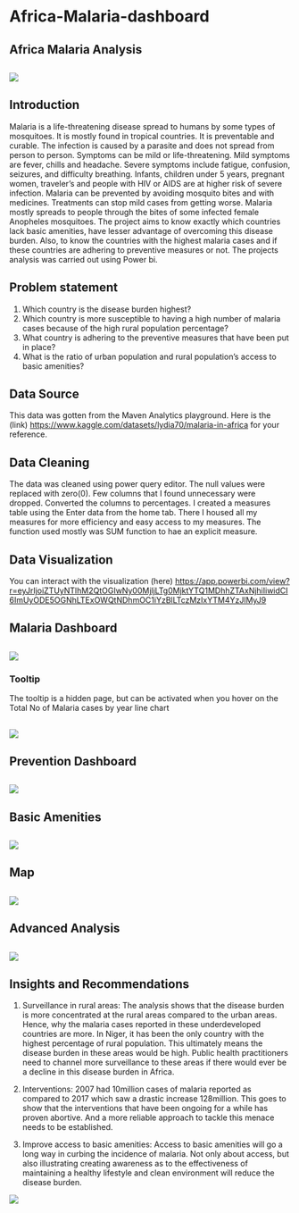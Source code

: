# Africa-Malaria-dashboard

## Africa Malaria Analysis

![](Mosquito_2007.jpg)
---

## Introduction

Malaria is a life-threatening disease spread to humans by some types of mosquitoes. It is mostly found in tropical countries. It is preventable and curable. The infection is caused by a parasite and does not spread from person to person. Symptoms can be mild or life-threatening. Mild symptoms are fever, chills and headache. Severe symptoms include fatigue, confusion, seizures, and difficulty breathing. Infants, children under 5 years, pregnant women, traveler’s and people with HIV or AIDS are at higher risk of severe infection.  Malaria can be prevented by avoiding mosquito bites and with medicines. Treatments can stop mild cases from getting worse. Malaria mostly spreads to people through the bites of some infected female Anopheles mosquitoes. 
The project aims to know exactly which countries lack basic amenities, have lesser advantage of overcoming this disease burden. Also, to know the countries with the highest malaria cases and if these countries are adhering to preventive measures or not. The projects analysis was carried out using Power bi.

## Problem statement
1.	Which country is the disease burden highest?
2.	Which country is more susceptible to having a high number of malaria cases because of the high rural population percentage?
3.	What country is adhering to the preventive measures that have been put in place?
4.	What is the ratio of urban population and rural population’s access to basic amenities?

## Data Source
This data was gotten from the Maven Analytics playground. Here is the (link) https://www.kaggle.com/datasets/lydia70/malaria-in-africa for your reference.

## Data Cleaning
The data was cleaned using power query editor. The null values were replaced with zero(0). Few columns that I found unnecessary were dropped. Converted the columns to percentages. I created a measures table using the Enter data from the home tab. There I housed all my measures for more efficiency and easy access to my measures. The function used mostly was SUM function to hae an explicit measure.

## Data Visualization
You can interact with the visualization (here) https://app.powerbi.com/view?r=eyJrIjoiZTUyNTlhM2QtOGIwNy00MjljLTg0MjktYTQ1MDhhZTAxNjhiIiwidCI6ImUyODE5OGNhLTExOWQtNDhmOC1iYzBlLTczMzIxYTM4YzJlMyJ9

## Malaria Dashboard
![](Malaria.png)
---


### Tooltip
The tooltip is a hidden page, but can be activated when you hover on the Total No of Malaria cases by year line chart

![](tooltip.png)
---


## Prevention Dashboard
![](Prevention.png)
---


## Basic Amenities
![](Basic_amenities.png)
---


## Map
![](Mal_map.png)
---

## Advanced Analysis
![](Advance_analysis.png)
---


## Insights and Recommendations

1.	Surveillance in rural areas: The analysis shows that the disease burden is more concentrated at the rural areas compared to the urban areas. Hence, why the malaria cases reported in these underdeveloped countries are more. In Niger, it has been the only country with the highest percentage of rural population. This ultimately means the disease burden in these areas would be high. Public health practitioners need to channel more surveillance to these areas if there would ever be a decline in this disease burden in Africa.
   
3.	Interventions: 2007 had 10million cases of malaria reported as compared to 2017 which saw a drastic increase 128million. This goes to show that the interventions that have been ongoing for a while has proven abortive. And a more reliable approach to tackle this menace needs to be established.
   
5.	Improve access to basic amenities: Access to basic amenities will go a long way in curbing the incidence of malaria. Not only about access, but also illustrating creating awareness as to the effectiveness of maintaining a healthy lifestyle and clean environment will reduce the disease burden.

![](thank_you.jpg)




 
